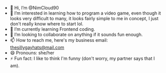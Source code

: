 - 👋 Hi, I’m @NimCloud90
- 👀 I’m interested in learning how to program a video game, even though it looks very difficult to many, it looks fairly simple to me in concept, I just don't really know where to start lol.
- 🌱 I’m currently learning Frontend coding.
- 💞️ I’m looking to collaborate on anything if it sounds fun enough.
- 📫 How to reach me, here's my business email: thesillygayhats@mail.com
- 😄 Pronouns: she/her
- ⚡ Fun fact: I like to think I'm funny (don't worry, my partner says that I am).

<!---
NimCloud90/NimCloud90 is a ✨ special ✨ repository because its `README.md` (this file) appears on your GitHub profile.
You can click the Preview link to take a look at your changes.
--->
